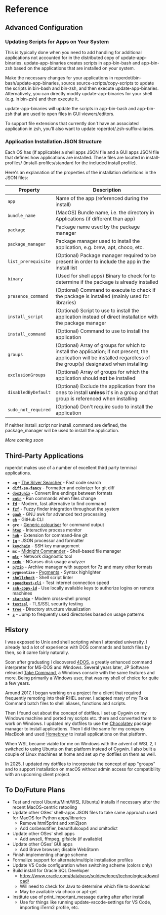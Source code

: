 # Reference

## Advanced Configuration

### Updating Scripts for Apps on Your System

This is typically done when you need to add handling for additional applications not accounted for in the distributed copy of update-app-binaries. update-app-binaries creates scripts in app-bin-bash and app-bin-zsh based on the applications that are installed on your system.

Make the necessary changes for your applications in roperdot/bin-bash/update-app-binaries, source source-scripts/copy-scripts to update the scripts in bin-bash and bin-zsh, and then execute update-app-binaries. Alternatively, you can directly modify update-app-binaries for your shell (e.g. in bin-zsh) and then execute it.

update-app-binaries will update the scripts in app-bin-bash and app-bin-zsh that are used to open files in GUI viewers/editors.

To support file extensions that currently don't have an associated application in zsh, you'll also want to update roperdot/.zsh-suffix-aliases.

### Application Installation JSON Structure

Each OS has (if applicable) a shell apps JSON file and a GUI apps JSON file that defines how applications are installed. These files are located in install-profiles/<profile-name> (install-profiles/standard for the included install profile).

Here's an explanation of the properties of the installation definitions in the JSON files:

| Property            | Description                                                  |
| ------------------- | ------------------------------------------------------------ |
| `app`               | Name of the app (referenced during the install)              |
| `bundle_name`       | (MacOS) Bundle name, i.e. the directory in Applications (if different than app) |
| `package`           | Package name used by the package manager                     |
| `package_manager`   | Package manager used to install the application, e.g. brew, apt, choco, etc. |
| `list_prerequisite` | (Optional) Package manager required to be present in order to include the app in the install list |
| `binary`            | (Used for shell apps) Binary to check for to determine if the package is already installed |
| `presence_command`  | (Optional) Command to execute to check if the package is installed (mainly used for libraries) |
| `install_script`    | (Optional) Script to use to install the application instead of direct installation with the package manager |
| `install_command`   | (Optional) Command to use to install the application         |
| `groups`            | (Optional) Array of groups for which to install the application; if not present, the application will be installed regardless of the group(s) designated when installing |
| `exclusionGroups`   | (Optional) Array of groups for which the application should **not** be installed |
| `disabledByDefault` | (Optional) Exclude the application from the ones to install **unless** it's in a group and that group is referenced when installing |
| `sudo_not_required` | (Optional) Don't require sudo to install the application     |

If neither install_script nor install_command are defined, the package_manager will be used to install the application.

*More coming soon*

## Third-Party Applications

roperdot makes use of a number of excellent third party terminal applications.

- **`ag`** - [The Silver Searcher](https://github.com/ggreer/the_silver_searcher) - Fast code search
- **[`diff-so-fancy`](https://github.com/so-fancy/diff-so-fancy)** - Formatter and colorizer for git diff
- **[`dos2unix`](https://dos2unix.sourceforge.io/)** - Convert line endings between formats
- **[`entr`](https://eradman.com/entrproject/)** - Run commands when files change
- **[`fd`](https://github.com/sharkdp/fd)** - Modern, fast alternative to find command
- **[`fzf`](https://github.com/junegunn/fzf)** - Fuzzy finder integration throughout the system
- **[`gawk`](https://www.gnu.org/software/gawk/)** - GNU awk for advanced text processing
- **[`gh`](https://cli.github.com/)** - GitHub CLI
- **`grc`** - [Generic colouriser](https://github.com/garabik/grc) for command output
- **[`htop`](https://htop.dev/)** - Interactive process monitor
- **[`hub`](https://hub.github.com/)** - Extension for command-line git
- **[`jq`](https://jqlang.org/)** - JSON processor and formatter
- **[`keychain`](https://www.funtoo.org/Keychain)** - SSH key management
- **`mc`** - [Midnight Commander](http://midnight-commander.org) - Shell-based file manager
- **[`mtr`](https://github.com/traviscross/mtr)** - Network diagnostic tool
- **[`ncdu`](https://dev.yorhel.nl/ncdu)** - NCurses disk usage analyzer
- **[`p7zip`](https://p7zip.sourceforge.net/)** - Archive manager with support for 7z and many other formats
- **`pygmentize`** - [Pygments](https://pygments.org/) - Syntax highlighter
- **[`shellcheck`](https://www.shellcheck.net/)** - Shell script linter
- **[`speedtest-cli`](https://github.com/sivel/speedtest-cli)** - Test internet connection speed
- **[`ssh-copy-id`](https://www.ssh.com/academy/ssh/copy-id)** - Use locally available keys to authorize logins on remote machines
- **[`starship`](https://starship.rs/)** - Modern cross-shell prompt
- **[`testssl`](https://testssl.sh/)** - TLS/SSL security testing
- **[`tree`](https://gitlab.com/OldManProgrammer/unix-tree)** - Directory structure visualization
- **[`z`](https://github.com/rupa/z)** - Jump to frequently used directories based on usage patterns

## History

I was exposed to Unix and shell scripting when I attended university. I already had a lot of experience with DOS commands and batch files by then, so it came fairly naturally.

Soon after graduating I discovered [4DOS](https://en.wikipedia.org/wiki/4DOS), a greatly enhanced command interpreter for MS-DOS and Windows. Several years later, JP Software released [Take Command](https://jpsoft.com/products/take-command.html), a Windows console with the same features and more. Being primarily a Windows user, that was my shell of choice for quite a few years.

Around 2017, I began working on a project for a client that required frequently remoting into their RHEL server. I adapted many of my Take Command batch files to shell aliases, functions and scripts.

Then I found out about the concept of dotfiles. I set up Cygwin on my Windows machine and ported my scripts etc. there and converted them to work on Windows. I updated my dotfiles to use the [Chocolatey](https://chocolatey.org/) package manager to install applications. Then I did the same for my company MacBook and used [Homebrew](https://brew.sh/) to install applications on that platform.

When WSL became viable for me on Windows with the advent of WSL 2, I switched to using Ubuntu on that platform instead of Cygwin. I also built a couple of Linux machines at home and set up my dotfiles on them as well.

In 2025, I updated my dotfiles to incorporate the concept of app "groups" and to support installation on macOS without admin access for compatibility with an upcoming client project.

## To Do/Future Plans

- Test and retool Ubuntu/Mint/WSL (Ubuntu) installs if necessary after the recent MacOS-centric retooling
- Update other OSes’ shell-apps JSON files to take same approach used for MacOS for Python apps/libraries
  - Remove html5print and xml2json
  - Add cssbeautifier, beautifulsoup4 and xmltodict
- Update other OSes' shell apps
  - Add awscli, ffmpeg, gifsicle (if available)
- Update other OSes’ GUI apps
  - Add Brave browser; disable WebStorm
- Finish implementing change scheme
- Formalize support for alternate/multiple installation profiles
- Update VS Code configuration when switching scheme (colors only)
- Build install for Oracle SQL Developer
  - https://www.oracle.com/database/sqldeveloper/technologies/download/
  - Will need to check for Java to determine which file to download
  - May be available via choco or apt-get
- Institute use of print_important_message during after after install
  - Use for things like running update-vscode-settings for VS Code, importing iTerm2 profile, etc.